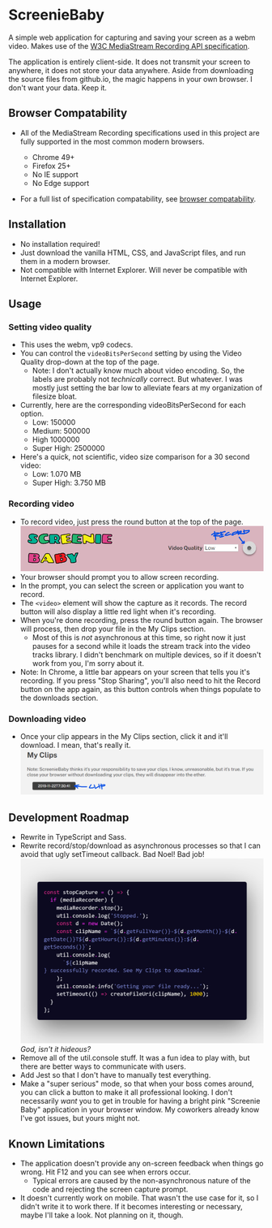 # ScreenieBaby

A simple web application for capturing and saving your screen as a webm video. Makes use of the [W3C MediaStream Recording API specification](https://w3c.github.io/mediacapture-record/#MediaRecorderAPI).

The application is entirely client-side. It does not transmit your screen to anywhere, it does not store your data anywhere. Aside from downloading the source files from github.io, the magic happens in your own browser. I don't want your data. Keep it.

## Browser Compatability

- All of the MediaStream Recording specifications used in this project are fully supported in the most common modern browsers.

  - Chrome 49+
  - Firefox 25+
  - No IE support
  - No Edge support

- For a full list of specification compatability, see [browser compatability](https://developer.mozilla.org/en-US/docs/Web/API/MediaRecorder#Browser_compatibility).

## Installation

- No installation required!
- Just download the vanilla HTML, CSS, and JavaScript files, and run them in a modern browser.
- Not compatible with Internet Explorer. Will never be compatible with Internet Explorer.

## Usage

### Setting video quality

- This uses the webm, vp9 codecs.
- You can control the `videoBitsPerSecond` setting by using the Video Quality drop-down at the top of the page.
  - Note: I don't actually know much about video encoding. So, the labels are probably not _technically_ correct. But whatever. I was mostly just setting the bar low to alleviate fears at my organization of filesize bloat.
- Currently, here are the corresponding videoBitsPerSecond for each option.
  - Low: 150000
  - Medium: 500000
  - High 1000000
  - Super High: 2500000
- Here's a quick, not scientific, video size comparison for a 30 second video:
  - Low: 1.070 MB
  - Super High: 3.750 MB

### Recording video

- To record video, just press the round button at the top of the page.  
  ![Record Button](./media/record-button.png)
- Your browser should prompt you to allow screen recording.
- In the prompt, you can select the screen or application you want to record.
- The `<video>` element will show the capture as it records. The record button will also display a little red light when it's recording.
- When you're done recording, press the round button again. The browser will process, then drop your file in the My Clips section.
  - Most of this is _not_ asynchronous at this time, so right now it just pauses for a second while it loads the stream track into the video tracks library. I didn't benchmark on multiple devices, so if it doesn't work from you, I'm sorry about it.
- Note: In Chrome, a little bar appears on your screen that tells you it's recording. If you press "Stop Sharing", you'll also need to hit the Record button on the app again, as this button controls when things populate to the downloads section.

### Downloading video

- Once your clip appears in the My Clips section, click it and it'll download. I mean, that's really it.
  ![Clip Button](./media/clip.png)

## Development Roadmap

- Rewrite in TypeScript and Sass.
- Rewrite record/stop/download as asynchronous processes so that I can avoid that ugly setTimeout callback. Bad Noel! Bad job!
  ![Ugly Callback](./media/stop-capture.png)
  _God, isn't it hideous?_
- Remove all of the util.console stuff. It was a fun idea to play with, but there are better ways to communicate with users.
- Add Jest so that I don't have to manually test everything.
- Make a "super serious" mode, so that when your boss comes around, you can click a button to make it all professional looking. I don't necessarily _want_ you to get in trouble for having a bright pink "Screenie Baby" application in your browser window. My coworkers already know I've got issues, but yours might not.

## Known Limitations

- The application doesn't provide any on-screen feedback when things go wrong. Hit F12 and you can see when errors occur.
  - Typical errors are caused by the non-asynchronous nature of the code and rejecting the screen capture prompt.
- It doesn't currently work on mobile. That wasn't the use case for it, so I didn't write it to work there. If it becomes interesting or necessary, maybe I'll take a look. Not planning on it, though.
